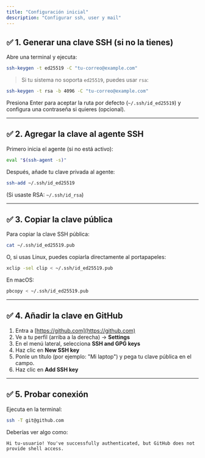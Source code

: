 ```yaml
---
title: "Configuración inicial"
description: "Configurar ssh, user y mail"
---
```

## ✅ 1. **Generar una clave SSH (si no la tienes)**

Abre una terminal y ejecuta:

```bash
ssh-keygen -t ed25519 -C "tu-correo@example.com"
```

> Si tu sistema no soporta `ed25519`, puedes usar `rsa`:

```bash
ssh-keygen -t rsa -b 4096 -C "tu-correo@example.com"
```

Presiona Enter para aceptar la ruta por defecto (`~/.ssh/id_ed25519`) y configura una contraseña si quieres (opcional).

---

## ✅ 2. **Agregar la clave al agente SSH**

Primero inicia el agente (si no está activo):

```bash
eval "$(ssh-agent -s)"
```

Después, añade tu clave privada al agente:

```bash
ssh-add ~/.ssh/id_ed25519
```

(Si usaste RSA: `~/.ssh/id_rsa`)

---

## ✅ 3. **Copiar la clave pública**

Para copiar la clave SSH pública:

```bash
cat ~/.ssh/id_ed25519.pub
```

O, si usas Linux, puedes copiarla directamente al portapapeles:

```bash
xclip -sel clip < ~/.ssh/id_ed25519.pub
```

En macOS:

```bash
pbcopy < ~/.ssh/id_ed25519.pub
```

---

## ✅ 4. **Añadir la clave en GitHub**

1. Entra a [https://github.com](https://github.com)
2. Ve a tu perfil (arriba a la derecha) → **Settings**
3. En el menú lateral, selecciona **SSH and GPG keys**
4. Haz clic en **New SSH key**
5. Ponle un título (por ejemplo: "Mi laptop") y pega tu clave pública en el campo.
6. Haz clic en **Add SSH key**

---

## ✅ 5. **Probar conexión**

Ejecuta en la terminal:

```bash
ssh -T git@github.com
```

Deberías ver algo como:

```shell
Hi tu-usuario! You've successfully authenticated, but GitHub does not provide shell access.
```

